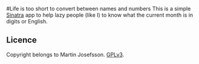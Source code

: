 #Life is too short to convert between names and numbers
This is a simple [Sinatra](http://www.sinatrarb.com/) app to help lazy people (like I) to know what the current month is in digits or English. 

## Licence
Copyright belongs to Martin Josefsson.
[GPLv3](https://www.gnu.org/licenses/gpl.html). 

